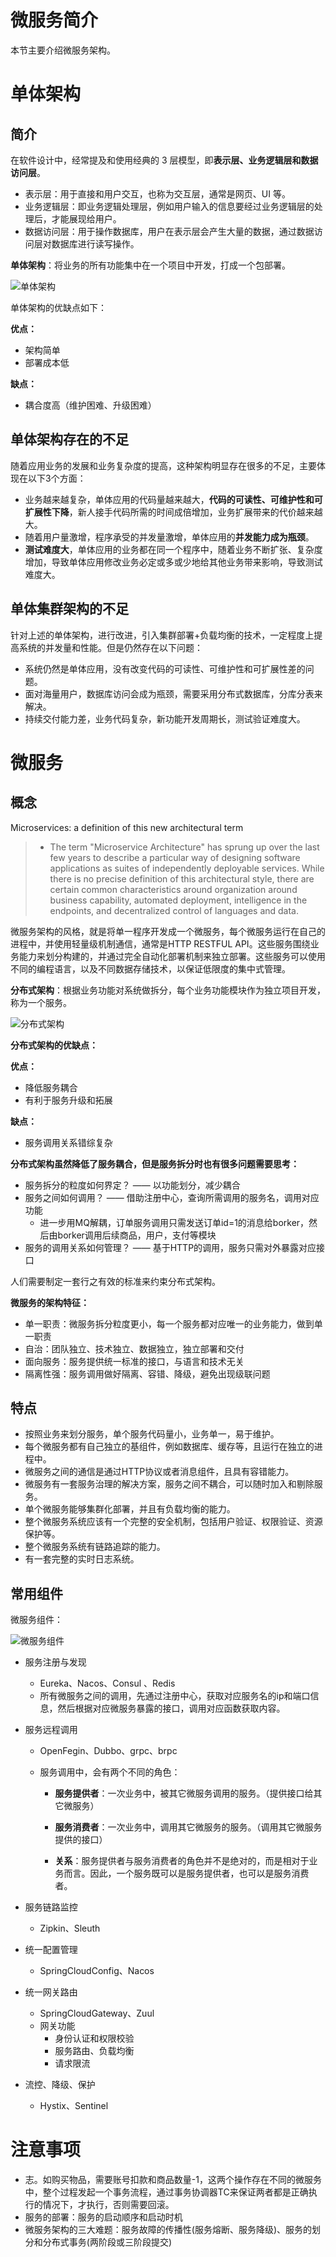 # 微服务简介

本节主要介绍微服务架构。

# 单体架构

## 简介

在软件设计中，经常提及和使用经典的 3 层模型，即**表示层、业务逻辑层和数据访问层**。

* 表示层：用于直接和用户交互，也称为交互层，通常是网页、UI 等。
* 业务逻辑层：即业务逻辑处理层，例如用户输入的信息要经过业务逻辑层的处理后，才能展现给用户。
* 数据访问层：用于操作数据库，用户在表示层会产生大量的数据，通过数据访问层对数据库进行读写操作。

**单体架构**：将业务的所有功能集中在一个项目中开发，打成一个包部署。

![单体架构](/_images/micro-services/frame/微服务架构/单体架构.png)

单体架构的优缺点如下：

**优点：**

- 架构简单
- 部署成本低

**缺点：**

- 耦合度高（维护困难、升级困难）

## 单体架构存在的不足

随着应用业务的发展和业务复杂度的提高，这种架构明显存在很多的不足，主要体现在以下3个方面：

* 业务越来越复杂，单体应用的代码量越来越大，**代码的可读性、可维护性和可扩展性下降**，新人接手代码所需的时间成倍增加，业务扩展带来的代价越来越大。
* 随着用户量激增，程序承受的并发量激增，单体应用的**并发能力成为瓶颈**。
* **测试难度大**，单体应用的业务都在同一个程序中，随着业务不断扩张、复杂度增加，导致单体应用修改业务必定或多或少地给其他业务带来影响，导致测试难度大。

## 单体集群架构的不足

针对上述的单体架构，进行改进，引入集群部署+负载均衡的技术，一定程度上提高系统的并发量和性能。但是仍然存在以下问题：

* 系统仍然是单体应用，没有改变代码的可读性、可维护性和可扩展性差的问题。
* 面对海量用户，数据库访问会成为瓶颈，需要采用分布式数据库，分库分表来解决。
* 持续交付能力差，业务代码复杂，新功能开发周期长，测试验证难度大。

# 微服务

## 概念

Microservices: a definition of this new architectural term

> * The term "Microservice Architecture" has sprung up over the last few years to describe a particular way of designing software applications as suites of independently deployable services. While there is no precise definition of this architectural style, there are certain common characteristics around organization around business capability, automated deployment, intelligence in the endpoints, and decentralized control of languages and data.

微服务架构的风格，就是将单一程序开发成一个微服务，每个微服务运行在自己的进程中，并使用轻量级机制通信，通常是HTTP RESTFUL API。这些服务围绕业务能力来划分构建的，并通过完全自动化部署机制来独立部署。这些服务可以使用不同的编程语言，以及不同数据存储技术，以保证低限度的集中式管理。

**分布式架构**：根据业务功能对系统做拆分，每个业务功能模块作为独立项目开发，称为一个服务。

![分布式架构](/_images/micro-services/frame/微服务架构/分布式架构.png)

**分布式架构的优缺点：**

**优点：**

- 降低服务耦合
- 有利于服务升级和拓展

**缺点：**

- 服务调用关系错综复杂



**分布式架构虽然降低了服务耦合，但是服务拆分时也有很多问题需要思考：**

- 服务拆分的粒度如何界定？ ——  以功能划分，减少耦合
- 服务之间如何调用？  ——  借助注册中心，查询所需调用的服务名，调用对应功能
  - 进一步用MQ解耦，订单服务调用只需发送订单id=1的消息给borker，然后由borker调用后续商品，用户，支付等模块
- 服务的调用关系如何管理？ —— 基于HTTP的调用，服务只需对外暴露对应接口

人们需要制定一套行之有效的标准来约束分布式架构。



**微服务的架构特征：**

- 单一职责：微服务拆分粒度更小，每一个服务都对应唯一的业务能力，做到单一职责
- 自治：团队独立、技术独立、数据独立，独立部署和交付
- 面向服务：服务提供统一标准的接口，与语言和技术无关
- 隔离性强：服务调用做好隔离、容错、降级，避免出现级联问题

## 特点

* 按照业务来划分服务，单个服务代码量小，业务单一，易于维护。
* 每个微服务都有自己独立的基组件，例如数据库、缓存等，且运行在独立的进程中。
* 微服务之间的通信是通过HTTP协议或者消息组件，且具有容错能力。
* 微服务有一套服务治理的解决方案，服务之间不耦合，可以随时加入和剔除服务。
* 单个微服务能够集群化部署，并且有负载均衡的能力。
* 整个微服务系统应该有一个完整的安全机制，包括用户验证、权限验证、资源保护等。
* 整个微服务系统有链路追踪的能力。
* 有一套完整的实时日志系统。

## 常用组件

微服务组件：

![微服务组件](/_images/micro-services/frame/微服务架构/微服务组件.png)

* 服务注册与发现

  * Eureka、Nacos、Consul 、Redis
  * 所有微服务之间的调用，先通过注册中心，获取对应服务名的ip和端口信息，然后根据对应微服务暴露的接口，调用对应函数获取内容。

* 服务远程调用

  * OpenFegin、Dubbo、grpc、brpc

  * 服务调用中，会有两个不同的角色：

    * **服务提供者**：一次业务中，被其它微服务调用的服务。（提供接口给其它微服务）

    * **服务消费者**：一次业务中，调用其它微服务的服务。（调用其它微服务提供的接口）
    * **关系**：服务提供者与服务消费者的角色并不是绝对的，而是相对于业务而言。因此，一个服务既可以是服务提供者，也可以是服务消费者。

* 服务链路监控

  * Zipkin、Sleuth

* 统一配置管理

  * SpringCloudConfig、Nacos

* 统一网关路由

  * SpringCloudGateway、Zuul
  * 网关功能
    * 身份认证和权限校验
    * 服务路由、负载均衡
    * 请求限流

* 流控、降级、保护

  * Hystix、Sentinel


# 注意事项

* 志。如购买物品，需要账号扣款和商品数量-1，这两个操作存在不同的微服务中，整个过程发起一个事务流程，通过事务协调器TC来保证两者都是正确执行的情况下，才执行，否则需要回滚。
* 服务的部署：服务的启动顺序和启动时机
* 微服务架构的三大难题：服务故障的传播性(服务熔断、服务降级)、服务的划分和分布式事务(两阶段或三阶段提交)

